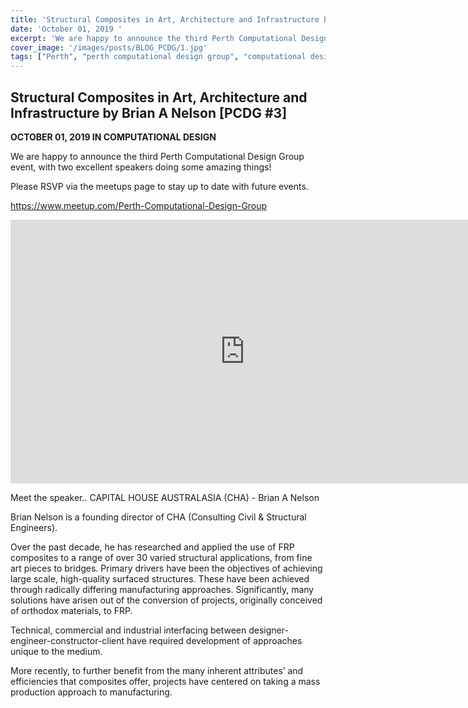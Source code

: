```yaml
---
title: 'Structural Composites in Art, Architecture and Infrastructure by Brian A Nelson [PCDG #3]'
date: 'October 01, 2019 '
excerpt: 'We are happy to announce the third Perth Computational Design Group event, with two excellent speakers doing some amazing things!'
cover_image: '/images/posts/BLOG_PCDG/1.jpg'
tags: ["Perth", "perth computational design group", "computational design", "grasshopper", "generative design"]
---
```


## Structural Composites in Art, Architecture and Infrastructure by Brian A Nelson [PCDG #3]

**OCTOBER 01, 2019 IN COMPUTATIONAL DESIGN**

We are happy to announce the third Perth Computational Design Group event, with two excellent speakers doing some amazing things!

Please RSVP via the meetups page to stay up to date with future events.

https://www.meetup.com/Perth-Computational-Design-Group


<div class="aspect-w-16 aspect-h-9">
<iframe width="750" height="422" src="https://www.youtube.com/embed/IS8hHBQHwdM" title="YouTube video player" frameborder="0" allow="accelerometer; autoplay; clipboard-write; encrypted-media; gyroscope; picture-in-picture" allowfullscreen></iframe>
</div>

Meet the speaker..
CAPITAL HOUSE AUSTRALASIA (CHA) - Brian A Nelson 

Brian Nelson is a founding director of CHA (Consulting Civil & Structural Engineers).


Over the past decade, he has researched and applied the use of FRP composites to a range of over 30 varied structural applications, from fine art pieces to bridges. Primary drivers have been the objectives of achieving large scale, high-quality surfaced structures. These have been achieved through radically differing manufacturing approaches. Significantly, many solutions have arisen out of the conversion of projects, originally conceived of orthodox materials, to FRP. 

Technical, commercial and industrial interfacing between designer-engineer-constructor-client have required development of approaches unique to the medium.   

More recently, to further benefit from the many inherent attributes’ and efficiencies that composites offer, projects have centered on taking a mass production approach to manufacturing. 